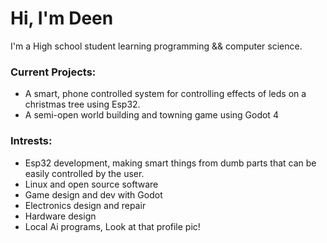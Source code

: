 # Hi, I'm Deen

I'm a High school student learning programming && computer science.

### Current Projects:

- A smart, phone controlled system for controlling effects of leds on a christmas tree using Esp32.
- A semi-open world building and towning game using Godot 4

### Intrests:

- Esp32 development, making smart things from dumb parts that can be easily controlled by the user.
- Linux and open source software
- Game design and dev with Godot
- Electronics design and repair
- Hardware design
- Local Ai programs, Look at that profile pic!
